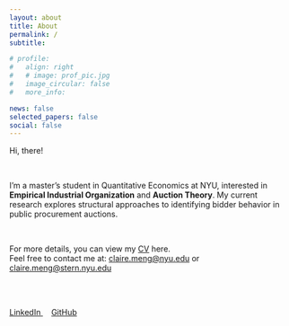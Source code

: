 ```yaml
---
layout: about
title: About
permalink: /
subtitle: 

# profile:
#   align: right
#   # image: prof_pic.jpg
#   image_circular: false
#   more_info: 

news: false
selected_papers: false
social: false
---
```


Hi, there!

<br>

I’m a master’s student in Quantitative Economics at NYU, interested in **Empirical Industrial Organization** and **Auction Theory**. My current research explores structural approaches to identifying bidder behavior in public procurement auctions.

<br>

For more details, you can view my [CV](assets/pdf/cv-myy.pdf) here.  
Feel free to contact me at: <claire.meng@nyu.edu> or <claire.meng@stern.nyu.edu>

<br><br>

<a href="https://www.linkedin.com/in/yangyang-meng-227700362/" target="_blank" style="margin-right: 15px;">
  <i class="fab fa-linkedin fa-lg"></i> LinkedIn
</a>
<a href="https://github.com/immortalsRDJ/" target="_blank">
  <i class="fab fa-github fa-lg"></i> GitHub
</a>
